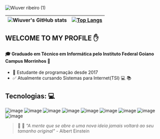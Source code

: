 ![Wiuver ribeiro (1)](https://user-images.githubusercontent.com/52933241/113751867-bf3aa900-96e2-11eb-8524-7849cdacf9bb.png)


|![Wiuver's GitHub stats](https://github-readme-stats.vercel.app/api?username=Wiuver-Ribeiro&show_icons=true&theme=radical)  |[![Top Langs](https://github-readme-stats.vercel.app/api/top-langs/?username=anuraghazra&layout=compact&theme=radical)](https://github.com/Wiuver-Ribeiro/github-readme-stats )|
|-----------------------------------------------------------------------------|-------------------------------------------------|





## WELCOME TO MY PROFILE :raised_hand:

#### :mortar_board: Graduado em Técnico em Informática pelo Instituto Federal Goiano Campus Morrinhos :round_pushpin:
+  :running: Estudante de programação desde 2017
+ :white_check_mark: Atualmente cursando Sistemas para Internet(TSI) :computer: :books:
 ## Tecnologias: 💻
 ![image](https://img.shields.io/badge/HTML5-E34F26?style=for-the-badge&logo=html5&logoColor=white)
 ![image](https://img.shields.io/badge/CSS3-1572B6?style=for-the-badge&logo=css3&logoColor=white)
 ![image](https://img.shields.io/badge/JavaScript-F7DF1E?style=for-the-badge&logo=javascript&logoColor=black)
 ![image](https://img.shields.io/badge/PHP-777BB4?style=for-the-badge&logo=php&logoColor=white)
 ![image](https://img.shields.io/badge/React-20232A?style=for-the-badge&logo=react&logoColor=61DAFB)
 ![image](https://img.shields.io/badge/React_Native-20232A?style=for-the-badge&logo=react&logoColor=61DAFB)
 ![image](https://img.shields.io/badge/MySQL-00000F?style=for-the-badge&logo=mysql&logoColor=white)
 ![image](https://img.shields.io/badge/Git-F05032?style=for-the-badge&logo=git&logoColor=white)
 ![image](https://camo.githubusercontent.com/77d868d39224471e479794e6fc439e2951f4a044d1facded66c048bae75aa00f/68747470733a2f2f696d672e736869656c64732e696f2f62616467652f76657263656c2532302d2532333030303030302e7376673f267374796c653d666f722d7468652d6261646765266c6f676f3d76657263656c266c6f676f436f6c6f723d7768697465)

> :purple_heart: :rocket: _"A mente que se abre a uma nova ideia jamais voltará ao seu tamanho original"_ - Albert Einstein

